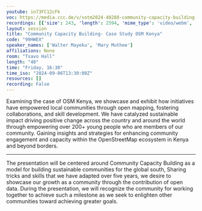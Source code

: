 ```yaml
---
youtube: in73FC12cFk
voc: https://media.ccc.de/v/sotm2024-49288-community-capacity-building-case-study-osm-kenya
recordings: [{'size': 243, 'length': 2594, 'mime_type': 'video/webm', 'language': 'eng', 'filename': 'sotm2024-49288-eng-Community_Capacity_Building-_Case_Study_OSM_Kenya_webm-hd.webm', 'state': 'new', 'folder': 'webm-hd', 'high_quality': True, 'width': 1920, 'height': 1080, 'updated_at': '2024-11-12T20:32:16.810+01:00', 'recording_url': 'https://cdn.media.ccc.de/events/sotm/2024/webm-hd/sotm2024-49288-eng-Community_Capacity_Building-_Case_Study_OSM_Kenya_webm-hd.webm', 'url': 'https://api.media.ccc.de/public/recordings/81412', 'event_url': 'https://api.media.ccc.de/public/events/32c8c38f-ae22-5103-b9c4-c9e67bb81279', 'conference_url': 'https://api.media.ccc.de/public/conferences/sotm2024'}, {'size': 114, 'length': 2594, 'mime_type': 'video/webm', 'language': 'eng', 'filename': 'sotm2024-49288-eng-Community_Capacity_Building-_Case_Study_OSM_Kenya_webm-sd.webm', 'state': 'new', 'folder': 'webm-sd', 'high_quality': False, 'width': 720, 'height': 576, 'updated_at': '2024-11-12T20:09:50.536+01:00', 'recording_url': 'https://cdn.media.ccc.de/events/sotm/2024/webm-sd/sotm2024-49288-eng-Community_Capacity_Building-_Case_Study_OSM_Kenya_webm-sd.webm', 'url': 'https://api.media.ccc.de/public/recordings/81409', 'event_url': 'https://api.media.ccc.de/public/events/32c8c38f-ae22-5103-b9c4-c9e67bb81279', 'conference_url': 'https://api.media.ccc.de/public/conferences/sotm2024'}, {'size': 39, 'length': 2594, 'mime_type': 'audio/mpeg', 'language': 'eng', 'filename': 'sotm2024-49288-eng-Community_Capacity_Building-_Case_Study_OSM_Kenya_mp3.mp3', 'state': 'new', 'folder': 'mp3', 'high_quality': False, 'width': 0, 'height': 0, 'updated_at': '2024-11-12T19:47:55.473+01:00', 'recording_url': 'https://cdn.media.ccc.de/events/sotm/2024/mp3/sotm2024-49288-eng-Community_Capacity_Building-_Case_Study_OSM_Kenya_mp3.mp3', 'url': 'https://api.media.ccc.de/public/recordings/81408', 'event_url': 'https://api.media.ccc.de/public/events/32c8c38f-ae22-5103-b9c4-c9e67bb81279', 'conference_url': 'https://api.media.ccc.de/public/conferences/sotm2024'}, {'size': 97, 'length': 2594, 'mime_type': 'video/mp4', 'language': 'eng', 'filename': 'sotm2024-49288-eng-Community_Capacity_Building-_Case_Study_OSM_Kenya_sd.mp4', 'state': 'new', 'folder': 'h264-sd', 'high_quality': False, 'width': 720, 'height': 576, 'updated_at': '2024-11-12T19:47:22.083+01:00', 'recording_url': 'https://cdn.media.ccc.de/events/sotm/2024/h264-sd/sotm2024-49288-eng-Community_Capacity_Building-_Case_Study_OSM_Kenya_sd.mp4', 'url': 'https://api.media.ccc.de/public/recordings/81407', 'event_url': 'https://api.media.ccc.de/public/events/32c8c38f-ae22-5103-b9c4-c9e67bb81279', 'conference_url': 'https://api.media.ccc.de/public/conferences/sotm2024'}, {'size': 321, 'length': 2594, 'mime_type': 'video/mp4', 'language': 'eng', 'filename': 'sotm2024-49288-eng-Community_Capacity_Building-_Case_Study_OSM_Kenya_hd.mp4', 'state': 'new', 'folder': 'h264-hd', 'high_quality': True, 'width': 1920, 'height': 1080, 'updated_at': '2024-11-12T19:36:43.504+01:00', 'recording_url': 'https://cdn.media.ccc.de/events/sotm/2024/h264-hd/sotm2024-49288-eng-Community_Capacity_Building-_Case_Study_OSM_Kenya_hd.mp4', 'url': 'https://api.media.ccc.de/public/recordings/81404', 'event_url': 'https://api.media.ccc.de/public/events/32c8c38f-ae22-5103-b9c4-c9e67bb81279', 'conference_url': 'https://api.media.ccc.de/public/conferences/sotm2024'}]
layout: session
title: "Community Capacity Building- Case Study OSM Kenya"
code: "99HWEX"
speaker_names: ['Walter Mayeku', 'Mary Muthee']
affiliations: None
room: "Tsavo Hall"
length: "40"
time: "Friday, 16:30"
time_iso: "2024-09-06T13:30:00Z"
resources: []
recording: False
---
```


Examining the case of OSM Kenya, we showcase and exhibit how initiatives have empowered local communities through open mapping, fostering collaborations, and skill development. We have catalyzed sustainable impact driving positive change across the country and around the world through empowering over 200+ young people who are members of our community. Gaining insights and strategies for enhancing community engagement and capacity within the OpenStreetMap ecosystem in Kenya and beyond borders.

<hr>

The presentation will be centered around Community Capacity Building as a model for building sustainable communities for the global south, Sharing tricks and skills that we have adapted over five years,  we desire to showcase our growth as a community through the contribution of open data. During the presentation, we will recognize the community for working together to achieve such a milestone as we seek to enlighten other communities toward achieving greater goals.

